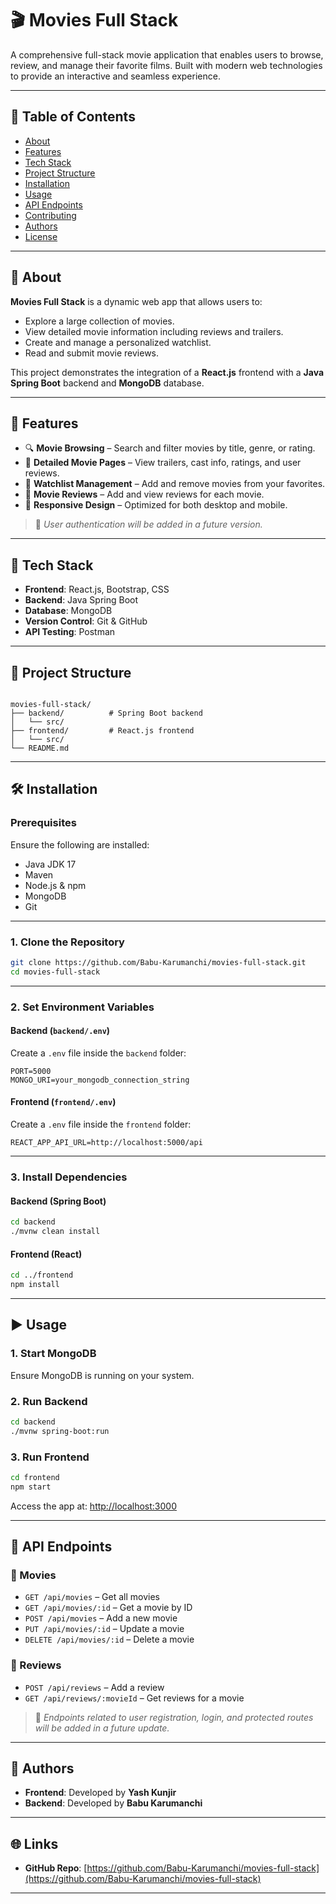 
# 🎬 Movies Full Stack

A comprehensive full-stack movie application that enables users to browse, review, and manage their favorite films. Built with modern web technologies to provide an interactive and seamless experience.

---

## 📑 Table of Contents

- [About](#about)
- [Features](#features)
- [Tech Stack](#tech-stack)
- [Project Structure](#project-structure)
- [Installation](#installation)
- [Usage](#usage)
- [API Endpoints](#api-endpoints)
- [Contributing](#contributing)
- [Authors](#authors)
- [License](#license)

---

## 📌 About

**Movies Full Stack** is a dynamic web app that allows users to:

- Explore a large collection of movies.
- View detailed movie information including reviews and trailers.
- Create and manage a personalized watchlist.
- Read and submit movie reviews.

This project demonstrates the integration of a **React.js** frontend with a **Java Spring Boot** backend and **MongoDB** database.

---

## 🚀 Features

- 🔍 **Movie Browsing** – Search and filter movies by title, genre, or rating.
- 🎥 **Detailed Movie Pages** – View trailers, cast info, ratings, and user reviews.
- 📄 **Watchlist Management** – Add and remove movies from your favorites.
- 📝 **Movie Reviews** – Add and view reviews for each movie.
- 📱 **Responsive Design** – Optimized for both desktop and mobile.

> 🔐 *User authentication will be added in a future version.*

---

## 🧰 Tech Stack

- **Frontend**: React.js, Bootstrap, CSS
- **Backend**: Java Spring Boot
- **Database**: MongoDB
- **Version Control**: Git & GitHub
- **API Testing**: Postman

---

## 📁 Project Structure

```

movies-full-stack/
├── backend/          # Spring Boot backend
│   └── src/
├── frontend/         # React.js frontend
│   └── src/
└── README.md

````

---

## 🛠️ Installation

### Prerequisites

Ensure the following are installed:

- Java JDK 17
- Maven
- Node.js & npm
- MongoDB
- Git

---

### 1. Clone the Repository

```bash
git clone https://github.com/Babu-Karumanchi/movies-full-stack.git
cd movies-full-stack
````

---

### 2. Set Environment Variables

#### Backend (`backend/.env`)

Create a `.env` file inside the `backend` folder:

```
PORT=5000
MONGO_URI=your_mongodb_connection_string
```

#### Frontend (`frontend/.env`)

Create a `.env` file inside the `frontend` folder:

```
REACT_APP_API_URL=http://localhost:5000/api
```

---

### 3. Install Dependencies

#### Backend (Spring Boot)

```bash
cd backend
./mvnw clean install
```

#### Frontend (React)

```bash
cd ../frontend
npm install
```

---

## ▶️ Usage

### 1. Start MongoDB

Ensure MongoDB is running on your system.

### 2. Run Backend

```bash
cd backend
./mvnw spring-boot:run
```

### 3. Run Frontend

```bash
cd frontend
npm start
```

Access the app at: [http://localhost:3000](http://localhost:3000)

---

## 📡 API Endpoints

### 🔹 Movies

* `GET /api/movies` – Get all movies
* `GET /api/movies/:id` – Get a movie by ID
* `POST /api/movies` – Add a new movie
* `PUT /api/movies/:id` – Update a movie
* `DELETE /api/movies/:id` – Delete a movie

### 🔹 Reviews

* `POST /api/reviews` – Add a review
* `GET /api/reviews/:movieId` – Get reviews for a movie

> 🧩 *Endpoints related to user registration, login, and protected routes will be added in a future update.*

---


## 👥 Authors

* **Frontend**: Developed by **Yash Kunjir**
* **Backend**: Developed by **Babu Karumanchi**

---


## 🌐 Links

* **GitHub Repo**: [https://github.com/Babu-Karumanchi/movies-full-stack](https://github.com/Babu-Karumanchi/movies-full-stack)

---


